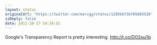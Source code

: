 ```yaml
---
layout: status
originalUrl: 'https://twitter.com/marcgg/status/129566736705003520'
isReply: false
date: 2011-10-27 14:34:51
---
```


Google's Transparency Report is pretty interesting. http://t.co/DO2xui1b
